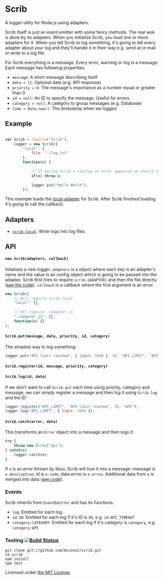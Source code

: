 Scrib
=====

A logger utlity for Node.js using adapters.

Scrib itself is just an event emitter with some fancy methods. The real wok is done by its adapters. When you initialize Scrib, you load one or more adapters for it. When you tell Scrib to log something, it's going to tell every adapter about your log and they'll handle it in their way e.g. send an e-mail or write to a log file.

For Scrib everything is a message. Every error, warning or log is a message.
Each message has following properties:

* `message`:  A short message describing itself
* `data = {}`: Optional data (e.g. API response) 
* `priority = 0`: The message's importance as a number equal or greater than 0
* `id = null`: An ID to specify the message. Useful for errors
* `category = null`: A category to group messages (e.g. Database)
* `time = Date.now()`: The timestamp when we logged

Example
---

```javascript

var Scrib = require("Scrib"),
    logger = new Scrib({
        "local": {
            file: "./log.txt"
        },
        function(e) {
            
            // If during Scrib's startup an error appeared we should stop the process
            if(e) throw e;
            
            logger.put("Hello World");
        });

```

This example loads the [local-adapter](https://github.com/Acconut/scrib-local) for Scrib. After Scrib finished loading it's going to call the callback.

Adapters
---

* [`scrib-local`](https://github.com/Acconut/scrib-local): Write logs into log files

API
---

#### `new Scrib(adapters, callback)`
Initalizes a new logger. `adapters` is a object where each key is an adapter's name and the value is an config object which is going to be passed into the adapter.
Scrib first tries to require `scrib-{ADAPTER}` and then the file directly ([see the code](https://github.com/Acconut/scrib/blob/master/lib/scrib.js#L29-L33)).
`callback` is a callback where the first argument is an error.

```javascript
new Scrib({
    // Will require scrib-local
    "local": {},
    
    // Wll require ./adapter.js
    "./adapter.js": {},
    function(e) {}
);
```


#### `Scrib.put(message, data, priority, id, category)`

The simplest way to log something:

```javascript
logger.put("API limit reached", { limit: 5000 }, 10, "API_LIMIT", "API");
```

#### `Scrib.register(id, message, priority, category)`
#### `Scrib.log(id, data)`

If we don't want to call `Scrib.put` each time using priority, category and message, we can simply register a message and then log it using `Scrib.log` and the ID:

```javascript
logger.register("API_LIMIT", "API limit reached", 10, "API");
logger.log("API_LIMIT", { limit: 5000 });
```

#### `Scrib.catch(error, data)`

This transforms an `Error` object into a message and then logs it:
```javascript
try {
    throw new Error("Ups");
} catch(e) 
    logger.catch(e);
}
```

If `e` is an error thrown by libuv, Scrib will trun it into a message: message is `e.description`, id is `e.code`, data.errno is `e.errno`.
Additional data from `e` is merged into data ([see code](https://github.com/Acconut/scrib/blob/master/lib/scrib.js#L102-L115)).

### Events

Scrib inherits from `EventEmitter` and has its functions.

* `log`: Emitted for each log
* `id:ID`: Emitted for each log if it's ID is `ID`, e.g. `id:API_TIMEOUT`
* `category:CATEGORY`: Emitted for each log if it's category is `category`, e.g. `category:API`

### Testing [![Build Status](https://drone.io/github.com/Acconut/scrib/status.png)](https://drone.io/github.com/Acconut/scrib/latest)

```
git clone git://github.com/Acconut/scrib.git
cd scrib
npm install
npm test
```

Licensed under [the MIT License](https://raw.github.com/Acconut/scrib/master/LICENSE).
